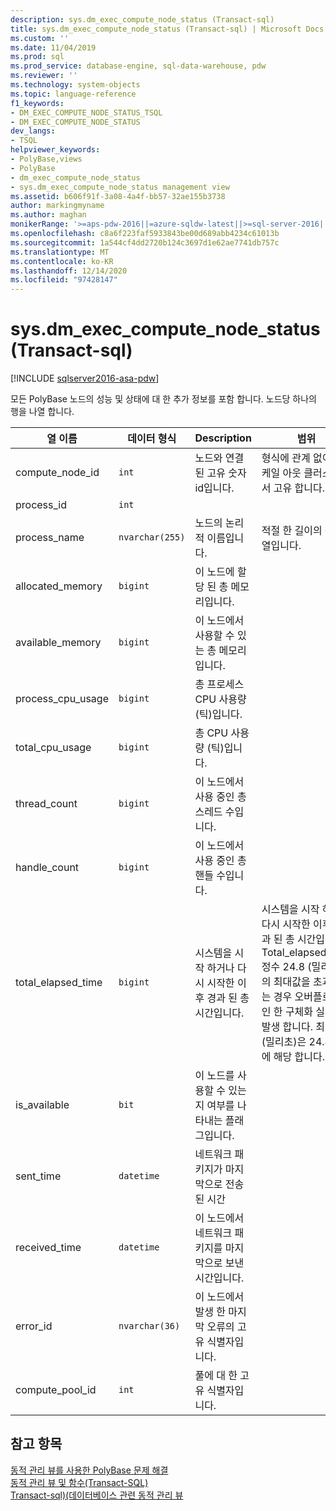 ```yaml
---
description: sys.dm_exec_compute_node_status (Transact-sql)
title: sys.dm_exec_compute_node_status (Transact-sql) | Microsoft Docs
ms.custom: ''
ms.date: 11/04/2019
ms.prod: sql
ms.prod_service: database-engine, sql-data-warehouse, pdw
ms.reviewer: ''
ms.technology: system-objects
ms.topic: language-reference
f1_keywords:
- DM_EXEC_COMPUTE_NODE_STATUS_TSQL
- DM_EXEC_COMPUTE_NODE_STATUS
dev_langs:
- TSQL
helpviewer_keywords:
- PolyBase,views
- PolyBase
- dm_exec_compute_node_status
- sys.dm_exec_compute_node_status management view
ms.assetid: b606f91f-3a08-4a4f-bb57-32ae155b3738
author: markingmyname
ms.author: maghan
monikerRange: '>=aps-pdw-2016||=azure-sqldw-latest||>=sql-server-2016||>=sql-server-linux-2017||=azuresqldb-mi-current'
ms.openlocfilehash: c8a6f223faf5933843be00d689abb4234c61013b
ms.sourcegitcommit: 1a544cf4dd2720b124c3697d1e62ae7741db757c
ms.translationtype: MT
ms.contentlocale: ko-KR
ms.lasthandoff: 12/14/2020
ms.locfileid: "97428147"
---
```

# <a name="sysdm_exec_compute_node_status-transact-sql"></a>sys.dm_exec_compute_node_status (Transact-sql)
[!INCLUDE [sqlserver2016-asa-pdw](../../includes/applies-to-version/sqlserver2016-asa-pdw.md)]

  모든 PolyBase 노드의 성능 및 상태에 대 한 추가 정보를 포함 합니다. 노드당 하나의 행을 나열 합니다.  
  
|열 이름|데이터 형식|Description|범위|  
|-----------------|---------------|-----------------|-----------|  
|compute_node_id|`int`|노드와 연결 된 고유 숫자 id입니다.|형식에 관계 없이 스케일 아웃 클러스터에서 고유 합니다.|  
|process_id|`int`|||  
|process_name|`nvarchar(255)`|노드의 논리적 이름입니다.|적절 한 길이의 문자열입니다.|  
|allocated_memory|`bigint`|이 노드에 할당 된 총 메모리입니다.||  
|available_memory|`bigint`|이 노드에서 사용할 수 있는 총 메모리입니다.||  
|process_cpu_usage|`bigint`|총 프로세스 CPU 사용량 (틱)입니다.||  
|total_cpu_usage|`bigint`|총 CPU 사용량 (틱)입니다.||  
|thread_count|`bigint`|이 노드에서 사용 중인 총 스레드 수입니다.||  
|handle_count|`bigint`|이 노드에서 사용 중인 총 핸들 수입니다.||  
|total_elapsed_time|`bigint`|시스템을 시작 하거나 다시 시작한 이후 경과 된 총 시간입니다.|시스템을 시작 하거나 다시 시작한 이후 경과 된 총 시간입니다. Total_elapsed_time 정수 24.8 (밀리초)의 최대값을 초과 하는 경우 오버플로로 인 한 구체화 실패가 발생 합니다. 최대 값 (밀리초)은 24.8 일에 해당 합니다.|  
|is_available|`bit`|이 노드를 사용할 수 있는지 여부를 나타내는 플래그입니다.||  
|sent_time|`datetime`|네트워크 패키지가 마지막으로 전송 된 시간||  
|received_time|`datetime`|이 노드에서 네트워크 패키지를 마지막으로 보낸 시간입니다.||  
|error_id|`nvarchar(36)`|이 노드에서 발생 한 마지막 오류의 고유 식별자입니다.||
|compute_pool_id|`int`|풀에 대 한 고유 식별자입니다.|

## <a name="see-also"></a>참고 항목  
 [동적 관리 뷰를 사용한 PolyBase 문제 해결](/previous-versions/sql/sql-server-2016/mt146389(v=sql.130))   
 [동적 관리 뷰 및 함수&#40;Transact-SQL&#41;](~/relational-databases/system-dynamic-management-views/system-dynamic-management-views.md)   
 [Transact-sql&#41;&#40;데이터베이스 관련 동적 관리 뷰 ](../../relational-databases/system-dynamic-management-views/database-related-dynamic-management-views-transact-sql.md)  
  
